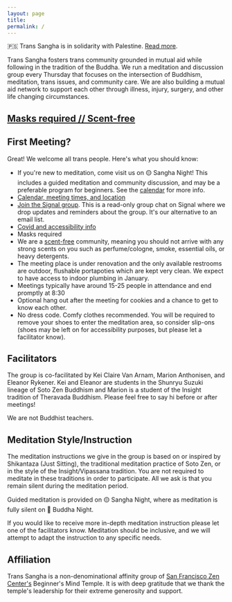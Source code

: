 ```yaml
---
layout: page
title:
permalink: /
---
```


🇵🇸 Trans Sangha is in solidarity with Palestine. [Read more](/palestine). 

Trans Sangha fosters trans community grounded in mutual aid while following in the tradition of the Buddha. We run a meditation and discussion group every Thursday that focuses on the intersection of Buddhism, meditation, trans issues, and community care. We are also building a mutual aid network to support each other through illness, injury, surgery, and other life changing circumstances.

## [Masks required // Scent-free](/accessibility)

## First Meeting?

Great! We welcome all trans people. Here's what you should know:

* If you're new to meditation, come visit us on 🟡 Sangha Night! This includes a guided meditation and community discussion, and may be a preferable program for beginners. See the [calendar](/schedule) for more info. 
* [Calendar, meeting times, and location](/schedule)
* [Join the Signal group](/contact). This is a read-only group chat on Signal where we drop updates and reminders about the group. It's our alternative to an email list.
* [Covid and accessibility info](/accessibility)
* Masks required
* We are a [scent-free](/accessibility#accessibility) community, meaning you should not arrive with any strong scents on you such as perfume/cologne, smoke, essential oils, or heavy detergents. 
* The meeting place is under renovation and the only available restrooms are outdoor, flushable portapoties which are kept very clean. We expect to have access to indoor plumbing in January. 
* Meetings typically have around 15-25 people in attendance and end promptly at 8:30
* Optional hang out after the meeting for cookies and a chance to get to know each other.
* No dress code. Comfy clothes recommended. You will be required to remove your shoes to enter the meditation area, so consider slip-ons (shoes may be left on for accessibility purposes, but please let a facilitator know).

## Facilitators

The group is co-facilitated by Kei Claire Van Arnam, Marion Anthonisen, and Eleanor Rykener. Kei and Eleanor are students in the Shunryu Suzuki lineage of Soto Zen Buddhism and Marion is a student of the Insight tradition of Theravada Buddhism. Please feel free to say hi before or after meetings! 

We are not Buddhist teachers.

## Meditation Style/Instruction

The meditation instructions we give in the group is based on or inspired by Shikantaza (Just Sitting), the traditional meditation practice of Soto Zen, or in the style of the Insight/Vipassana tradition. You are not required to meditate in these traditions in order to participate. All we ask is that you remain silent during the meditation period. 

Guided meditation is provided on 🟡 Sangha Night, where as meditation is fully silent on 🔷 Buddha Night.

If you would like to receive more in-depth meditation instruction please let one of the facilitators know. Meditation should be inclusive, and we will attempt to adapt the instruction to any specific needs.


## Affiliation 

Trans Sangha is a non-denominational affinity group of [San Francisco Zen Center's](https://www.sfzc.org/) Beginner's Mind Temple. It is with deep gratitude that we thank the temple's leadership for their extreme generosity and support. 




